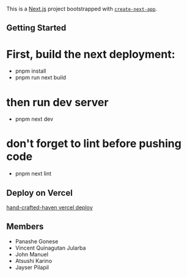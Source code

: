 This is a [Next.js](https://nextjs.org) project bootstrapped with [`create-next-app`](https://nextjs.org/docs/app/api-reference/cli/create-next-app).

## Getting Started

# First, build the next deployment:

- pnpm install
- pnpm run next build

# then run dev server

- pnpm next dev

# don't forget to lint before pushing code

- pnpm next lint

## Deploy on Vercel

[hand-crafted-haven vercel deploy](https://hand-crafted-haven-eflp.vercel.app/)

## Members

- Panashe Gonese
- Vincent Quinagutan Jularba
- John Manuel
- Atsushi Karino
- Jayser Pilapil
